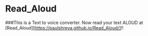 # Read_Aloud

###This is a Text to voice converter. Now read your text ALOUD at [Read_Aloud][https://paulshreya.github.io/Read_Aloud/]!!
